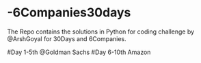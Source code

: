 # -6Companies30days

The Repo contains the solutions in Python for coding challenge by @ArshGoyal for 30Days and 6Companies.


#Day 1-5th @Goldman Sachs
#Day 6-10th Amazon

